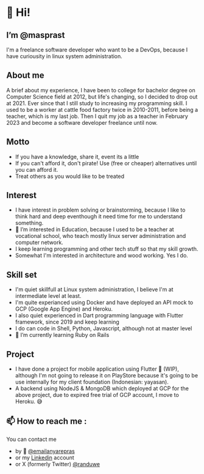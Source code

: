 # 👋 Hi!
## I’m @masprast
I'm a freelance software developer who want to be a DevOps, because I have curiousity in linux system administration.

## About me
A brief about my experience, I have been to college for bachelor degree on Computer Science field at 2012, but life's changing, so I decided to drop out at 2021. Ever since that I still study to increasing my programming skill. I used to be a worker at cattle food factory twice in 2010-2011, before being a teacher, which is my last job. Then I quit my job as a teacher in February 2023 and become a software developer freelance until now.

## Motto
- If you have a knowledge, share it, event its a little
- If you can't afford it, don't pirate! Use (free or cheaper) alternatives until you can afford it.
- Treat others as you would like to be treated

## Interest
- I have interest in problem solving or brainstorming, because I like to think hard and deep eventhough it need time for me to understand something.
- 👀 I’m interested in Education, because I used to be a teacher at vocational school, who teach mostly linux server administration and computer network.
- I keep learning programming and other tech stuff so that my skill growth.
- Somewhat I'm interested in architecture and wood working. Yes I do.

## Skill set
- I'm quiet skillfull at Linux system administration, I believe I'm at intermediate level at least.
- I'm quite experianced using Docker and have deployed an API mock to GCP (Google App Engine) and Heroku.
- I also quiet experienced in Dart programming language with Flutter framework, since 2019 and keep learning
- I do can code in Shell, Python, Javascript, although not at master level
- 🌱 I’m currently learning Ruby on Rails

## Project
- I have done a project for mobile application using Flutter 📱 (WIP), although I'm not going to release it on PlayStore because it's going to be use internally for my client foundation (Indonesian: yayasan).
- A backend using NodeJS & MongoDB which deployed at GCP for the above project, due to expired free trial of GCP account, I move to Heroku. 😅

## 📫 How to reach me :
You can contact me
- by 📧 [@emailanyarepras](mailto:emailanyarepras@gmail.com)
- or my [Linkedin](https://www.linkedin.com/in/masprast) account
- or X (formerly Twitter) [@randuwe](https://twitter.com/randuwe)
